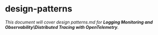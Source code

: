 # design-patterns

_This document will cover design patterns.md for **Logging Monitoring and Observability\Distributed Tracing with OpenTelemetry**._
